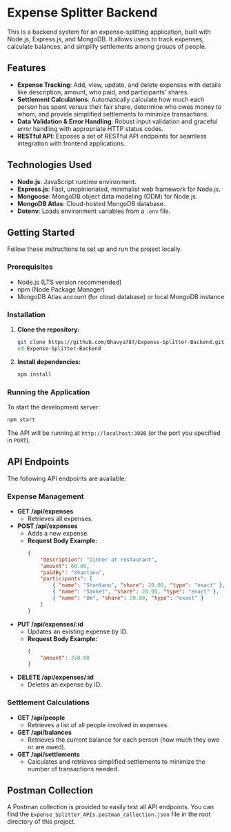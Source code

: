 # Expense Splitter Backend

This is a backend system for an expense-splitting application, built with Node.js, Express.js, and MongoDB. It allows users to track expenses, calculate balances, and simplify settlements among groups of people.

## Features

*   **Expense Tracking**: Add, view, update, and delete expenses with details like description, amount, who paid, and participants' shares.
*   **Settlement Calculations**: Automatically calculate how much each person has spent versus their fair share, determine who owes money to whom, and provide simplified settlements to minimize transactions.
*   **Data Validation & Error Handling**: Robust input validation and graceful error handling with appropriate HTTP status codes.
*   **RESTful API**: Exposes a set of RESTful API endpoints for seamless integration with frontend applications.

## Technologies Used

*   **Node.js**: JavaScript runtime environment.
*   **Express.js**: Fast, unopinionated, minimalist web framework for Node.js.
*   **Mongoose**: MongoDB object data modeling (ODM) for Node.js.
*   **MongoDB Atlas**: Cloud-hosted MongoDB database.
*   **Dotenv**: Loads environment variables from a `.env` file.

## Getting Started

Follow these instructions to set up and run the project locally.

### Prerequisites

*   Node.js (LTS version recommended)
*   npm (Node Package Manager)
*   MongoDB Atlas account (for cloud database) or local MongoDB instance

### Installation

1.  **Clone the repository:**

    ```bash
    git clone https://github.com/Bhavya787/Expense-Splitter-Backend.git
    cd Expense-Splitter-Backend

    ```

2.  **Install dependencies:**

    ```bash
    npm install
    ```


### Running the Application

To start the development server:

```bash
npm start
```

The API will be running at `http://localhost:3000` (or the port you specified in `PORT`).

## API Endpoints

The following API endpoints are available:

### Expense Management

*   **GET /api/expenses**
    *   Retrieves all expenses.
*   **POST /api/expenses**
    *   Adds a new expense.
    *   **Request Body Example:**
        ```json
        {
            "description": "Dinner at restaurant",
            "amount": 60.00,
            "paidBy": "Shantanu",
            "participants": [
                { "name": "Shantanu", "share": 20.00, "type": "exact" },
                { "name": "Sanket", "share": 20.00, "type": "exact" },
                { "name": "Om", "share": 20.00, "type": "exact" }
            ]
        }
        ```
*   **PUT /api/expenses/:id**
    *   Updates an existing expense by ID.
    *   **Request Body Example:**
        ```json
        {
            "amount": 350.00
        }
        ```
*   **DELETE /api/expenses/:id**
    *   Deletes an expense by ID.

### Settlement Calculations

*   **GET /api/people**
    *   Retrieves a list of all people involved in expenses.
*   **GET /api/balances**
    *   Retrieves the current balance for each person (how much they owe or are owed).
*   **GET /api/settlements**
    *   Calculates and retrieves simplified settlements to minimize the number of transactions needed.

## Postman Collection

A Postman collection is provided to easily test all API endpoints. You can find the `Expense_Splitter_APIs.postman_collection.json` file in the root directory of this project.






